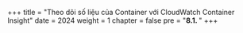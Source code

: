 +++
title = "Theo dõi số liệu của Container với CloudWatch Container Insight"
date = 2024
weight = 1
chapter = false
pre = "<b>8.1. </b>"
+++

